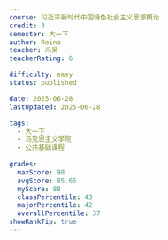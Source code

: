 ```yaml
---
course: 习近平新时代中国特色社会主义思想概论
credit: 3
semester: 大一下
author: Reina
teacher: 冯昊
teacherRating: 6

difficulty: easy
status: published

date: 2025-06-28
lastUpdated: 2025-06-28

tags: 
  - 大一下
  - 马克思主义学院
  - 公共基础课程
  
grades:
  maxScore: 98
  avgScore: 85.65
  myScore: 88
  classPercentile: 43
  majorPercentile: 42
  overallPercentile: 37
showRankTip: true
---
```

